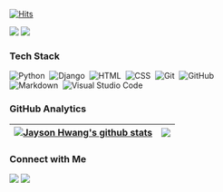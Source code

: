 [![Hits](https://hits.seeyoufarm.com/api/count/incr/badge.svg?url=https%3A%2F%2Fgithub.com%2Fjhwang0801%2Fhit-counter&count_bg=%23B66DE5&title_bg=%230B0A0A&icon=staffbase.svg&icon_color=%23FFFFFF&title=hits&edge_flat=false)](https://hits.seeyoufarm.com)

<p align="left">
<a href="https://velog.io/@jhwang"><img src="https://img.shields.io/badge/-Tech_Blog-A78DD2?style=flat&logo=Velog&logoColor=white"/></a>
<a href="https://jhwang0801.notion.site/aaa991aa3f9049d7ac88f9bb935677fb"><img src="https://img.shields.io/badge/-Notion_Resume-2D1357?style=flat&logo=Notion&logoColor=white"/></a>

</p>

### Tech Stack

![Python](https://img.shields.io/badge/-Python-05122A?style=flat&logo=python)&nbsp;
![Django](https://img.shields.io/badge/-Django-05122A?style=flat&logo=django&logoColor=092E20)&nbsp;
![HTML](https://img.shields.io/badge/-HTML-05122A?style=flat&logo=HTML5)&nbsp;
![CSS](https://img.shields.io/badge/-CSS-05122A?style=flat&logo=CSS3&logoColor=1572B6)&nbsp;
![Git](https://img.shields.io/badge/-Git-05122A?style=flat&logo=git)&nbsp;
![GitHub](https://img.shields.io/badge/-GitHub-05122A?style=flat&logo=github)\
![Markdown](https://img.shields.io/badge/-Markdown-05122A?style=flat&logo=markdown)&nbsp;
![Visual Studio Code](https://img.shields.io/badge/-Visual%20Studio%20Code-05122A?style=flat&logo=visual-studio-code&logoColor=007ACC)&nbsp;

### GitHub Analytics

| <a href="https://github.com/jhwang0801/github-readme-stats"><img align="center" src="https://github-readme-stats.vercel.app/api?username=jhwang0801&show_icons=true&include_all_commits=true&theme=buefy&hide_border=true" alt="Jayson Hwang's github stats" /></a> | <a href="https://github.com/jhwang0801/github-readme-stats"><img align="center" src="https://github-readme-stats.vercel.app/api/top-langs/?username=jhwang0801&layout=compact&theme=buefy&hide_border=true" /></a> |
| ------------- | ------------- |

### Connect with Me

<p align="left">
<a href="https://linkedin.com/in/jaeseung-hwang-b61982166/"><img src="https://img.shields.io/badge/-LinkedIn-0077B5?style=flat&logo=Linkedin&logoColor=white"/></a>
<a href="mailto:jhwang90801@gmail.com"><img src="https://img.shields.io/badge/-Gmail-D14836?style=flat&logo=Gmail&logoColor=white"/></a>
</p>
